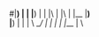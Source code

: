 #|__) |  |  |__) |  | |\ | |\ | |__  |__)                                                                                                                                                                               
 |__) |  |  |  \ \__/ | \| | \| |___ |  \ 
